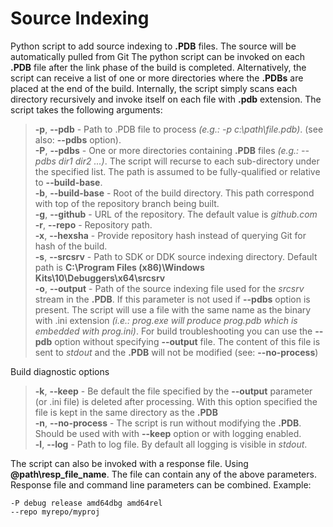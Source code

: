 # Source Indexing
Python script to add source indexing to **.PDB** files. The source will be automatically pulled from Git
The python script can be invoked on each **.PDB** file after the link phase of the build is completed. Alternatively, the script can receive a list of one or more directories where the **.PDBs** are placed at the end of the build. Internally, the script simply scans each directory recursively and invoke itself on each file with **.pdb** extension. The script takes the following arguments:

>**-p**, **--pdb** - Path to .PDB file to process *(e.g.: -p c:\path\file.pdb)*. (see also: **--pdbs** option).  
>**-P**, **--pdbs** - One or more directories containing **.PDB** files *(e.g.: --pdbs dir1 dir2 ...)*. The script will recurse to each sub-directory under the specified list. The path is assumed to be fully-qualified or relative to **--build-base**.  
>**-b**, **--build-base** - Root of the build directory. This path correspond with top of the repository branch being built.  
>**-g**, **--github** - URL of the repository. The default value is *github.com*  
>**-r**, **--repo** - Repository path.  
>**-x**, **--hexsha** - Provide repository hash instead of querying Git for hash of the build.  
>**-s**, **--srcsrv** - Path to SDK or DDK source indexing directory. Default path is **C:\Program Files (x86)\Windows Kits\10\Debuggers\x64\srcsrv**  
>**-o**, **--output** - Path of the source indexing file used for the *srcsrv* stream in the **.PDB**. If this parameter is not used if **--pdbs** option is present. The script will use a file with the same name as the binary with .ini extension *(i.e.: prog.exe will produce prog.pdb which is embedded with prog.ini)*. For build troubleshooting you can use the **--pdb** option without specifying **--output** file. The content of this file is sent to *stdout* and the **.PDB** will not be modified (see: **--no-process**)

Build diagnostic options

>**-k**, **--keep** - Be default the file specified by the **--output** parameter (or .ini file) is deleted after processing. With this option specified the file is kept in the same directory as the **.PDB**  
>**-n**, **--no-process** - The script is run without modifying the **.PDB**. Should be used with with **--keep** option or with logging enabled.  
>**-l**, **--log** - Path to log file. By default all logging is visible in *stdout*.

The script can also be invoked with a response file. Using **@path\resp_file_name**. The file can contain any of the above parameters. Response file and command line parameters can be combined. Example:

```
-P debug release amd64dbg amd64rel  
--repo myrepo/myproj
```